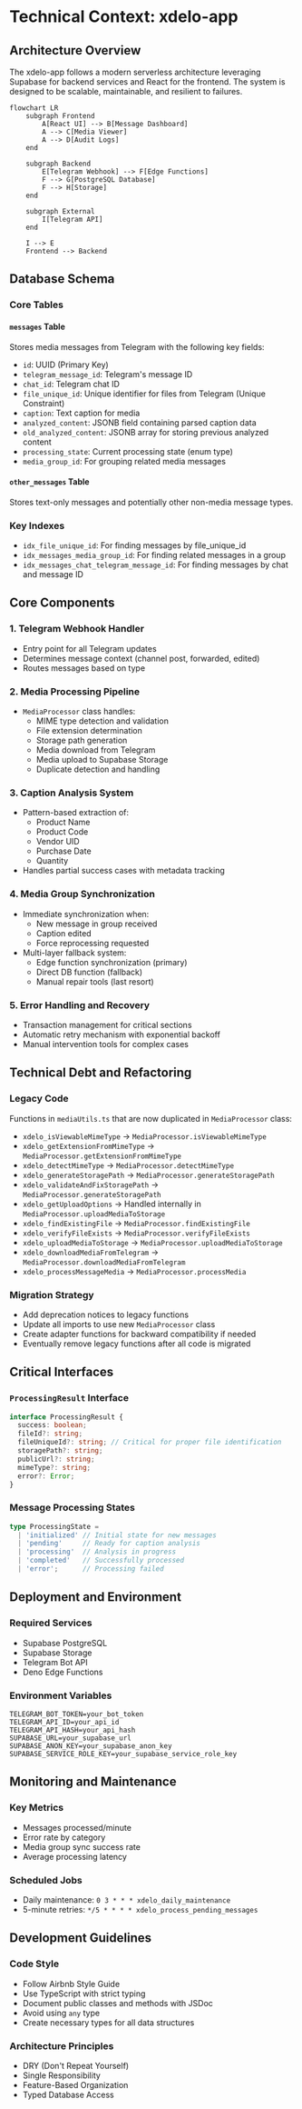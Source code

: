 # Technical Context: xdelo-app

## Architecture Overview

The xdelo-app follows a modern serverless architecture leveraging Supabase for backend services and React for the frontend. The system is designed to be scalable, maintainable, and resilient to failures.

```mermaid
flowchart LR
    subgraph Frontend
        A[React UI] --> B[Message Dashboard]
        A --> C[Media Viewer]
        A --> D[Audit Logs]
    end
    
    subgraph Backend
        E[Telegram Webhook] --> F[Edge Functions]
        F --> G[PostgreSQL Database]
        F --> H[Storage]
    end
    
    subgraph External
        I[Telegram API]
    end
    
    I --> E
    Frontend --> Backend
```

## Database Schema

### Core Tables

#### `messages` Table
Stores media messages from Telegram with the following key fields:
- `id`: UUID (Primary Key)
- `telegram_message_id`: Telegram's message ID
- `chat_id`: Telegram chat ID
- `file_unique_id`: Unique identifier for files from Telegram (Unique Constraint)
- `caption`: Text caption for media
- `analyzed_content`: JSONB field containing parsed caption data
- `old_analyzed_content`: JSONB array for storing previous analyzed content
- `processing_state`: Current processing state (enum type)
- `media_group_id`: For grouping related media messages

#### `other_messages` Table
Stores text-only messages and potentially other non-media message types.

### Key Indexes
- `idx_file_unique_id`: For finding messages by file_unique_id
- `idx_messages_media_group_id`: For finding related messages in a group
- `idx_messages_chat_telegram_message_id`: For finding messages by chat and message ID

## Core Components

### 1. Telegram Webhook Handler
- Entry point for all Telegram updates
- Determines message context (channel post, forwarded, edited)
- Routes messages based on type

### 2. Media Processing Pipeline
- `MediaProcessor` class handles:
  - MIME type detection and validation
  - File extension determination
  - Storage path generation
  - Media download from Telegram
  - Media upload to Supabase Storage
  - Duplicate detection and handling

### 3. Caption Analysis System
- Pattern-based extraction of:
  - Product Name
  - Product Code
  - Vendor UID
  - Purchase Date
  - Quantity
- Handles partial success cases with metadata tracking

### 4. Media Group Synchronization
- Immediate synchronization when:
  - New message in group received
  - Caption edited
  - Force reprocessing requested
- Multi-layer fallback system:
  - Edge function synchronization (primary)
  - Direct DB function (fallback)
  - Manual repair tools (last resort)

### 5. Error Handling and Recovery
- Transaction management for critical sections
- Automatic retry mechanism with exponential backoff
- Manual intervention tools for complex cases

## Technical Debt and Refactoring

### Legacy Code
Functions in `mediaUtils.ts` that are now duplicated in `MediaProcessor` class:
- `xdelo_isViewableMimeType` → `MediaProcessor.isViewableMimeType`
- `xdelo_getExtensionFromMimeType` → `MediaProcessor.getExtensionFromMimeType`
- `xdelo_detectMimeType` → `MediaProcessor.detectMimeType`
- `xdelo_generateStoragePath` → `MediaProcessor.generateStoragePath`
- `xdelo_validateAndFixStoragePath` → `MediaProcessor.generateStoragePath`
- `xdelo_getUploadOptions` → Handled internally in `MediaProcessor.uploadMediaToStorage`
- `xdelo_findExistingFile` → `MediaProcessor.findExistingFile`
- `xdelo_verifyFileExists` → `MediaProcessor.verifyFileExists`
- `xdelo_uploadMediaToStorage` → `MediaProcessor.uploadMediaToStorage`
- `xdelo_downloadMediaFromTelegram` → `MediaProcessor.downloadMediaFromTelegram`
- `xdelo_processMessageMedia` → `MediaProcessor.processMedia`

### Migration Strategy
- Add deprecation notices to legacy functions
- Update all imports to use new `MediaProcessor` class
- Create adapter functions for backward compatibility if needed
- Eventually remove legacy functions after all code is migrated

## Critical Interfaces

### `ProcessingResult` Interface
```typescript
interface ProcessingResult {
  success: boolean;
  fileId?: string;
  fileUniqueId?: string; // Critical for proper file identification
  storagePath?: string;
  publicUrl?: string;
  mimeType?: string;
  error?: Error;
}
```

### Message Processing States
```typescript
type ProcessingState = 
  | 'initialized' // Initial state for new messages
  | 'pending'     // Ready for caption analysis
  | 'processing'  // Analysis in progress
  | 'completed'   // Successfully processed
  | 'error';      // Processing failed
```

## Deployment and Environment

### Required Services
- Supabase PostgreSQL
- Supabase Storage
- Telegram Bot API
- Deno Edge Functions

### Environment Variables
```
TELEGRAM_BOT_TOKEN=your_bot_token
TELEGRAM_API_ID=your_api_id
TELEGRAM_API_HASH=your_api_hash
SUPABASE_URL=your_supabase_url
SUPABASE_ANON_KEY=your_supabase_anon_key
SUPABASE_SERVICE_ROLE_KEY=your_supabase_service_role_key
```

## Monitoring and Maintenance

### Key Metrics
- Messages processed/minute
- Error rate by category
- Media group sync success rate
- Average processing latency

### Scheduled Jobs
- Daily maintenance: `0 3 * * * xdelo_daily_maintenance`
- 5-minute retries: `*/5 * * * * xdelo_process_pending_messages`

## Development Guidelines

### Code Style
- Follow Airbnb Style Guide
- Use TypeScript with strict typing
- Document public classes and methods with JSDoc
- Avoid using `any` type
- Create necessary types for all data structures

### Architecture Principles
- DRY (Don't Repeat Yourself)
- Single Responsibility
- Feature-Based Organization
- Typed Database Access
